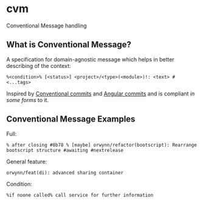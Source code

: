 # cvm
Conventional Message handling

## What is Conventional Message?
A specification for domain-agnostic message which helps in better describing of the context:
```
%<condition>% [<status>] <project>/<type>(<module>)!: <text> #<...tags>
```

Inspired by [Conventional commits](https://www.conventionalcommits.org/en/v1.0.0/) and [Angular commits](https://gist.github.com/brianclements/841ea7bffdb01346392c) and is compliant *in some forms* to it.

## Conventional Message Examples
Full:
```
% after closing #8b78 % [maybe] orwynn/refactor(bootscript): Rearrange bootscript structure #awaiting #nextrelease
```

General feature:
```
orwynn/feat(di): advanced sharing container
```

Condition:
```
%if noone called% call service for further information
```
